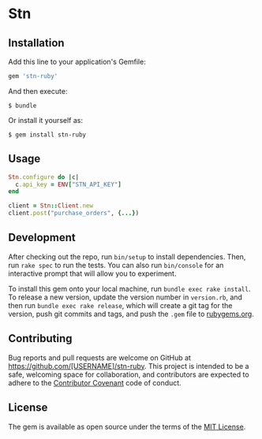 # Stn


## Installation

Add this line to your application's Gemfile:

```ruby
gem 'stn-ruby'
```

And then execute:

    $ bundle

Or install it yourself as:

    $ gem install stn-ruby

## Usage

```ruby
Stn.configure do |c|
  c.api_key = ENV["STN_API_KEY"]
end

client = Stn::Client.new
client.post("purchase_orders", {...})
```

## Development

After checking out the repo, run `bin/setup` to install dependencies. Then, run `rake spec` to run the tests. You can also run `bin/console` for an interactive prompt that will allow you to experiment.

To install this gem onto your local machine, run `bundle exec rake install`. To release a new version, update the version number in `version.rb`, and then run `bundle exec rake release`, which will create a git tag for the version, push git commits and tags, and push the `.gem` file to [rubygems.org](https://rubygems.org).

## Contributing

Bug reports and pull requests are welcome on GitHub at https://github.com/[USERNAME]/stn-ruby. This project is intended to be a safe, welcoming space for collaboration, and contributors are expected to adhere to the [Contributor Covenant](http://contributor-covenant.org) code of conduct.


## License

The gem is available as open source under the terms of the [MIT License](http://opensource.org/licenses/MIT).

